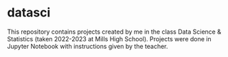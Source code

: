 # datasci
This repository contains projects created by me in the class Data Science & Statistics (taken 2022-2023 at Mills High School).
Projects were done in Jupyter Notebook with instructions given by the teacher.
